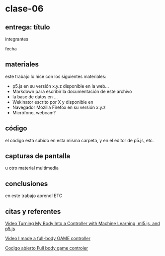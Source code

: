 # clase-06

## entrega: título

integrantes

fecha

## materiales

este trabajo lo hice con los siguientes materiales:

- p5.js en su versión x.y.z disponible en la web...
- Markdown para escribir la documentación de este archivo
- la base de datos en ...
- Wekinator escrito por X y disponible en
- Navegador Mozilla Firefox en su versión x.y.z
- Micrófono, webcam?

## código

el código está subido en esta misma carpeta, y en el editor de p5.js, etc.

## capturas de pantalla

u otro material multimedia

## conclusiones

en este trabajo aprendí ETC

## citas y referentes

[Video Turning My Body Into a Controller with Machine Learning, ml5.js, and p5.js](https://www.youtube.com/watch?v=96sWFP9CCkQ)

[Video  I made a full-body GAME controller](https://www.youtube.com/watch?v=Vi3Li3TkUVY)

[Codigo abierto Full body game controler](https://github.com/everythingishacked/Gamebody)

